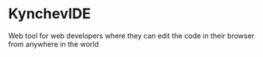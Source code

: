 # KynchevIDE
Web tool for web developers where they can edit the code in their browser from anywhere in the world
